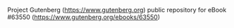 Project Gutenberg (https://www.gutenberg.org) public repository for
eBook #63550 (https://www.gutenberg.org/ebooks/63550)
